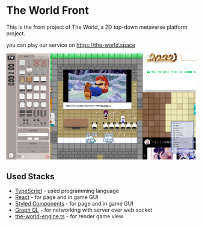 # The World Front

This is the front project of The World, a 2D top-down metaverse platform project.

you can play our service on https://the-world.space

![ingame](doc/ingame.png)

## Used Stacks

- [TypeScript](https://www.typescriptlang.org/) - used programming language
- [React](https://reactjs.org/) - for page and in game GUI
- [Styled Components](https://styled-components.com/) - for page and in game GUI
- [Graph QL](https://graphql.org/) - for networking with server over web socket
- [the-world-engine.ts](https://github.com/The-World-Space/the-world-engine.ts) - for render game view
